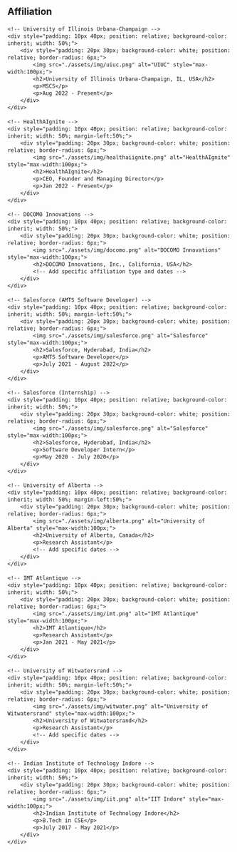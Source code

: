 ## Affiliation

<div style="position: relative; max-width: 1200px; margin: 0 auto;">

    <!-- University of Illinois Urbana-Champaign -->
    <div style="padding: 10px 40px; position: relative; background-color: inherit; width: 50%;">
        <div style="padding: 20px 30px; background-color: white; position: relative; border-radius: 6px;">
            <img src="./assets/img/uiuc.png" alt="UIUC" style="max-width:100px;">
            <h2>University of Illinois Urbana-Champaign, IL, USA</h2>
            <p>MSCS</p>
            <p>Aug 2022 - Present</p>
        </div>
    </div>
    
    <!-- HealthAIgnite -->
    <div style="padding: 10px 40px; position: relative; background-color: inherit; width: 50%; margin-left:50%;">
        <div style="padding: 20px 30px; background-color: white; position: relative; border-radius: 6px;">
            <img src="./assets/img/healthaiignite.png" alt="HealthAIgnite" style="max-width:100px;">
            <h2>HealthAIgnite</h2>
            <p>CEO, Founder and Managing Director</p>
            <p>Jan 2022 - Present</p>
        </div>
    </div>
    
    <!-- DOCOMO Innovations -->
    <div style="padding: 10px 40px; position: relative; background-color: inherit; width: 50%;">
        <div style="padding: 20px 30px; background-color: white; position: relative; border-radius: 6px;">
            <img src="./assets/img/docomo.png" alt="DOCOMO Innovations" style="max-width:100px;">
            <h2>DOCOMO Innovations, Inc., California, USA</h2>
            <!-- Add specific affiliation type and dates -->
        </div>
    </div>
    
    <!-- Salesforce (AMTS Software Developer) -->
    <div style="padding: 10px 40px; position: relative; background-color: inherit; width: 50%; margin-left:50%;">
        <div style="padding: 20px 30px; background-color: white; position: relative; border-radius: 6px;">
            <img src="./assets/img/salesforce.png" alt="Salesforce" style="max-width:100px;">
            <h2>Salesforce, Hyderabad, India</h2>
            <p>AMTS Software Developer</p>
            <p>July 2021 - August 2022</p>
        </div>
    </div>

    <!-- Salesforce (Internship) -->
    <div style="padding: 10px 40px; position: relative; background-color: inherit; width: 50%;">
        <div style="padding: 20px 30px; background-color: white; position: relative; border-radius: 6px;">
            <img src="./assets/img/salesforce.png" alt="Salesforce" style="max-width:100px;">
            <h2>Salesforce, Hyderabad, India</h2>
            <p>Software Developer Intern</p>
            <p>May 2020 - July 2020</p>
        </div>
    </div>

    <!-- University of Alberta -->
    <div style="padding: 10px 40px; position: relative; background-color: inherit; width: 50%; margin-left:50%;">
        <div style="padding: 20px 30px; background-color: white; position: relative; border-radius: 6px;">
            <img src="./assets/img/alberta.png" alt="University of Alberta" style="max-width:100px;">
            <h2>University of Alberta, Canada</h2>
            <p>Research Assistant</p>
            <!-- Add specific dates -->
        </div>
    </div>

    <!-- IMT Atlantique -->
    <div style="padding: 10px 40px; position: relative; background-color: inherit; width: 50%;">
        <div style="padding: 20px 30px; background-color: white; position: relative; border-radius: 6px;">
            <img src="./assets/img/imt.png" alt="IMT Atlantique" style="max-width:100px;">
            <h2>IMT Atlantique</h2>
            <p>Research Assistant</p>
            <p>Jan 2021 - May 2021</p>
        </div>
    </div>

    <!-- University of Witwatersrand -->
    <div style="padding: 10px 40px; position: relative; background-color: inherit; width: 50%; margin-left:50%;">
        <div style="padding: 20px 30px; background-color: white; position: relative; border-radius: 6px;">
            <img src="./assets/img/witwater.png" alt="University of Witwatersrand" style="max-width:100px;">
            <h2>University of Witwatersrand</h2>
            <p>Research Assistant</p>
            <!-- Add specific dates -->
        </div>
    </div>

    <!-- Indian Institute of Technology Indore -->
    <div style="padding: 10px 40px; position: relative; background-color: inherit; width: 50%;">
        <div style="padding: 20px 30px; background-color: white; position: relative; border-radius: 6px;">
            <img src="./assets/img/iit.png" alt="IIT Indore" style="max-width:100px;">
            <h2>Indian Institute of Technology Indore</h2>
            <p>B.Tech in CSE</p>
            <p>July 2017 - May 2021</p>
        </div>
    </div>

</div>

